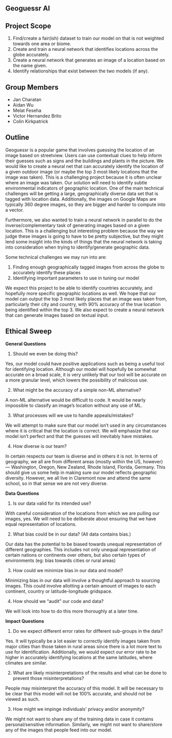 ## Geoguessr AI

## Project Scope

1. Find/create a fair(ish) dataset to train our model on that is not weighted towards one area or biome.
2. Create and train a neural network that identifies locations across the globe accurately.
3. Create a neural network that generates an image of a location based on the name given. 
4. Identify relationships that exist between the two models (if any).

## Group Members

* Jan Charatan
* Aidan Wu
* Melat Feseha
* Victor Hernandez Brito
* Colin Kirkpatrick

## Outline

  Geoguessr is a popular game that involves guessing the location of an image based on streetview. Users can use contextual clues to help inform their guesses such as signs and the buildings and plants in the picture. We would like to create a neural net that can accurately identify the location of a given outdoor image (or maybe the top 3 most likely locations that the image was taken). This is a challenging project because it is often unclear where an image was taken. Our solution will need to identify subtle environmental indicators of geographic location. One of the main technical challenges will be getting a large, geographically diverse data set that is tagged with location data. Additionally, the images on Google Maps are typically 360 degree images, so they are bigger and harder to compute into a vector.
  
  Furthermore, we also wanted to train a neural network in parallel to do the inverse/complementary task of generating images based on a given location. This is a challenging but interesting problem because the way we judge these images is going to have to be pretty subjective, but they might lend some insight into the kinds of things that the neural network is taking into consideration when trying to identify/generate geographic data.
  
  Some technical challenges we may run into are:
  1. Finding enough geographically tagged images from across the globe to accurately identify these places
  2. Identifying important parameters to use in tuning our model

  We expect this project to be able to identify countries accurately, and hopefully more specific geographic locations as well. We hope that our model can output the top 3 most likely places that an image was taken from, particularly their city and country, with 90% accuracy of the true location being identified within the top 3.  We also expect to create a neural network that can generate images based on textual input.  

## Ethical Sweep

**General Questions**

1. Should we even be doing this?

Yes, our model could have positive applications such as being a useful tool for identifying location. Although our model will hopefully be somewhat accurate on a broad scale, it is very unlikely that our tool will be accurate on a more granular level, which lowers the possibility of malicious use. 

2. What might be the accuracy of a simple non-ML alternative?

A non-ML alternative would be difficult to code. It would be nearly impossible to classify an image’s location without any use of ML.

3. What processes will we use to handle appeals/mistakes?

We will attempt to make sure that our model isn’t used in any circumstances where it is critical that the location is correct. We will emphasize that our model isn’t perfect and that the guesses will inevitably have mistakes.

4. How diverse is our team?

In certain respects our team is diverse and in others it is not. In terms of geography, we all are from different areas (mostly within the US, however) — Washington, Oregon, New Zealand, Rhode Island, Florida, Germany. This should give us some help in making sure our model reflects geographic diversity. However, we all live in Claremont now and attend the same school, so in that sense we are not very diverse. 

**Data Questions**

1. Is our data valid for its intended use?

With careful consideration of the locations from which we are pulling our images, yes. We will need to be deliberate about ensuring that we have equal representation of locations.

2. What bias could be in our data? (All data contains bias.)

Our data has the potential to be biased towards unequal representation of different geographies. This includes not only unequal representation of certain nations or continents over others, but also certain types of environments (eg: bias towards cities or rural areas)

3. How could we minimize bias in our data and model?

Minimizing bias in our data will involve a thoughtful approach to sourcing images. This could involve allotting a certain amount of images to each continent, country or latitude-longitude gridspace. 

4. How should we “audit” our code and data?

We will look into how to do this more thoroughly at a later time.

**Impact Questions**

1. Do we expect different error rates for different sub-groups in the data?

Yes. It will typically be a lot easier to correctly identify images taken from major cities than those taken in rural areas since there is a lot more text to use for identification. Additionally, we would expect our error rate to be higher in accurately identifying locations at the same latitudes, where climates are similar.

2. What are likely misinterpretations of the results and what can be done to prevent those misinterpretations?

People may misinterpret the accuracy of this model. It will be necessary to be clear that this model will not be 100% accurate, and should not be viewed as such. 

3. How might we impinge individuals' privacy and/or anonymity?

We might not want to share any of the training data in case it contains personal/sensitive information. Similarly, we might not want to share/store any of the images that people feed into our model.
